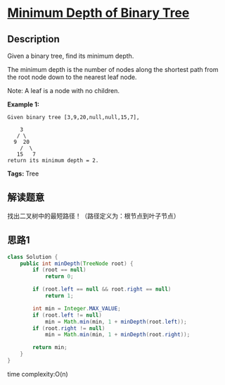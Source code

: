 # [Minimum Depth of Binary Tree][title]

## Description
Given a binary tree, find its minimum depth.

The minimum depth is the number of nodes along the shortest path from the root node down to the nearest leaf node.

Note: A leaf is a node with no children.

**Example 1:**
```
Given binary tree [3,9,20,null,null,15,7],

    3
   / \
  9  20
    /  \
   15   7
return its minimum depth = 2.
```

**Tags:** Tree

## 解读题意
找出二叉树中的最短路径！（路径定义为：根节点到叶子节点）

## 思路1 

```java
class Solution {
    public int minDepth(TreeNode root) {
        if (root == null)
            return 0;

        if (root.left == null && root.right == null)
            return 1;

        int min = Integer.MAX_VALUE;
        if (root.left != null)
            min = Math.min(min, 1 + minDepth(root.left));
        if (root.right != null)
            min = Math.min(min, 1 + minDepth(root.right));

        return min;
    }
}
```
time complexity:O(n)

[title]: https://leetcode.com/problems/minimum-depth-of-binary-tree/